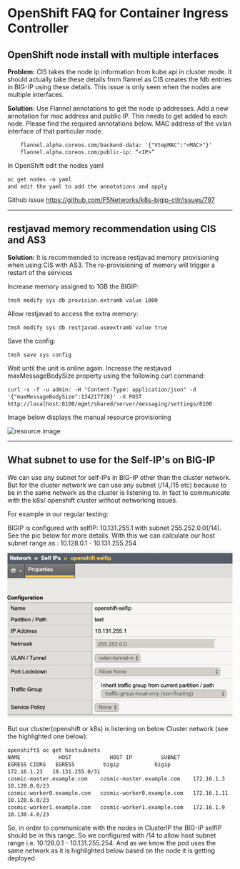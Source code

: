 # OpenShift FAQ for Container Ingress Controller

## OpenShift node install with multiple interfaces

**Problem:** CIS takes the node ip information from kube api in cluster mode. It should actually take these details from flannel as CIS creates the fdb entries in BIG-IP using these details. This issue is only seen when the nodes are multiple interfaces. 

**Solution:** Use Flannel annotations to get the node ip addresses. Add a new annotation for mac address and public IP. This needs to get added to each node. Please find the required annotations below. MAC address of the vxlan interface of that particular node.

```
    flannel.alpha.coreos.com/backend-data: '{"VtepMAC":"<MAC>"}'
    flannel.alpha.coreos.com/public-ip: “<IP>”
```
In OpenShift edit the nodes yaml

```
oc get nodes -o yaml
and edit the yaml to add the annotations and apply
```
Github issue https://github.com/F5Networks/k8s-bigip-ctlr/issues/797

---

## restjavad memory recommendation using CIS and AS3

**Solution:** It is recommended to increase restjavad memory provisioning when using CIS with AS3. The re-provisioning of memory will trigger a restart of the services

Increase memory assigned to 1GB the BIGIP:
```
tmsh modify sys db provision.extramb value 1000
```
Allow restjavad to access the extra memory:
```
tmsh modify sys db restjavad.useextramb value true
```
Save the config:
```
tmsh save sys config
```
Wait until the unit is online again. Increase the restjavad maxMessageBodySize property using the following curl command:
```
curl -s -f -u admin: -H "Content-Type: application/json" -d '{"maxMessageBodySize":134217728}' -X POST http://localhost:8100/mgmt/shared/server/messaging/settings/8100
```

Image below displays the manual resource provisioning

![resource image](images/resource.png)

---

## What subnet to use for the Self-IP's on BIG-IP

We can use any subnet for self-IPs in BIG-IP other than the cluster network. But for the cluster network we can use any subnet (/14,/15 etc) because to be in the same network as the cluster is listening to. In fact to communicate with the k8s/ openshift cluster without networking issues.
 
For example in our regular testing:
 
BIGIP is configured with selfIP: 10.131.255.1 with subnet 255.252.0.0(/14). See the pic below for more details. With this we can calculate our host subnet range as : 10.128.0.1 - 10.131.255.254

![resource image](images/Screenshot%202020-05-20%20at%207.18.37%20AM.png)
 
But our cluster(openshift or k8s) is listening on below Cluster network (see the highlighted one below):
 
```
openshift$ oc get hostsubnets
NAME            HOST            HOST IP         SUBNET            EGRESS CIDRS   EGRESS         bigip           bigip                                     172.16.1.23   10.131.255.0/31   
cosmic-master.example.com    cosmic-master.example.com    172.16.1.3    10.128.0.0/23
cosmic-worker0.example.com   cosmic-worker0.example.com   172.16.1.11   10.128.6.0/23
cosmic-worker1.example.com   cosmic-worker1.example.com   172.16.1.9    10.130.4.0/23
```
So, in order to communicate with the nodes in ClusterIP the BIG-IP selfIP should be in this range. So we configured with /14 to allow host subnet range i.e. 10.128.0.1 - 10.131.255.254.
And as we know the pod uses the same network as it is highlighted below based on the node it is getting deployed.